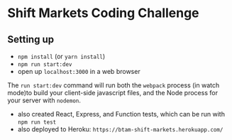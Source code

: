 # Shift Markets Coding Challenge

## Setting up

* `npm install` (or `yarn install`)
* `npm run start:dev`
* open up `localhost:3000` in a web browser

The `run start:dev` command will run both the `webpack` process (in watch mode)to build your client-side javascript files, and the Node process for your server with `nodemon`.

* also created React, Express, and Function tests, which can be run with `npm run test`
* also deployed to Heroku: `https://btam-shift-markets.herokuapp.com/`